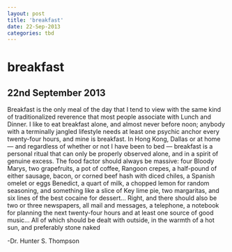 ```yaml
---
layout: post
title: 'breakfast'
date: 22-Sep-2013
categories: tbd
---
```


# breakfast

## 22nd September 2013

Breakfast is the only meal of the day that I tend to view with the same kind of traditionalized reverence that most people associate with Lunch and Dinner. I like to eat breakfast alone,   and almost never before noon; anybody with a terminally jangled lifestyle needs at least one psychic anchor every twenty-four hours, and mine is breakfast. In Hong Kong, Dallas or at home — and regardless of whether or not I have been to bed — breakfast is a personal ritual that can only be properly observed alone, and in a spirit of genuine excess. The food factor should always be massive: four Bloody Marys, two grapefruits, a pot of coffee, Rangoon crepes, a half-pound of either sausage, bacon, or corned beef hash with diced chiles, a Spanish omelet or eggs Benedict, a quart of milk, a chopped lemon for random seasoning, and something like a slice of Key lime pie, two margaritas, and six lines of the best cocaine for dessert… Right, and there should also be two or three newspapers, all mail and messages, a telephone, a notebook for planning the next twenty-four hours and at least one source of good music… All of which should be dealt with outside, in the warmth of a hot sun, and preferably stone naked

-Dr. Hunter S. Thompson
